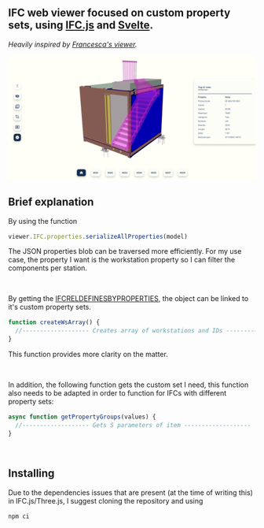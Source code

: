 ## IFC web viewer focused on custom property sets, using [IFC.js](https://ifcjs.github.io/info/) and [Svelte](https://svelte.dev/).
*Heavily inspired by [Francesca's viewer](https://github.com/duffra/BIMexp_o).*

<img src="banner.png">

<br>

## Brief explanation
By using the function
```js
viewer.IFC.properties.serializeAllProperties(model)
```
The JSON properties blob can be traversed more efficiently. 
For my use case, the property I want is the workstation property so I can filter the components per station.

<br>

By getting the [IFCRELDEFINESBYPROPERTIES](https://standards.buildingsmart.org/IFC/RELEASE/IFC2x3/TC1/HTML/ifckernel/lexical/ifcreldefinesbyproperties.htm), 
the object can be linked to it's custom property sets. 
```js
function createWsArray() {
  //------------------- Creates array of workstations and IDs -------------------
}
```
This function provides more clarity on the matter.

<br>

In addition, the following function gets the custom set I need, this function also needs to be adapted in order to function for IFCs with different property sets:
```js
async function getPropertyGroups(values) {
  //------------------- Gets S parameters of item -------------------
}
```

<br>

## Installing
Due to the dependencies issues that are present (at the time of writing this) in IFC.js/Three.js, I suggest cloning the repository and using 
``` 
npm ci 
```
